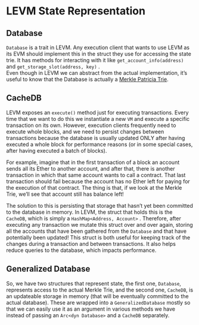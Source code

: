 # LEVM State Representation

## Database

`Database` is a trait in LEVM. Any execution client that wants to use LEVM as its EVM should implement this in the struct they use for accessing the state trie. It has methods for interacting with it like `get_account_info(address)` and `get_storage_slot(address, key)` . \
Even though in LEVM we can abstract from the actual implementation, it’s useful to know that the Database is actually a [Merkle Patricia Trie](https://ethereum.org/en/developers/docs/data-structures-and-encoding/patricia-merkle-trie/).

## CacheDB

LEVM exposes an `execute()` method just for executing transactions. Every time that we want to do this we instantiate a new `VM` and execute a specific transaction on its own. However, execution clients frequently need to execute whole blocks, and we need to persist changes between transactions because the database is usually updated ONLY after having executed a whole block for performance reasons (or in some special cases, after having executed a batch of blocks). 

For example, imagine that in the first transaction of a block an account sends all its Ether to another account, and after that, there is another transaction in which that same account wants to call a contract. That last transaction should fail because the account has no Ether left for paying for the execution of that contract. The thing is that, if we look at the Merkle Trie, we’ll see that account still has balance left! 

The solution to this is persisting that storage that hasn’t yet been committed to the database in memory. In LEVM, the struct that holds this is the `CacheDB`, which is simply a `HashMap<Address, Account>` . Therefore, after executing any transaction we mutate this struct over and over again, storing all the accounts that have been gathered from the `Database` and that have potentially been updated! This struct is both useful for keeping track of the changes during a transaction and between transactions. It also helps reduce queries to the database, which impacts performance.

## Generalized Database

So, we have two structures that represent state, the first one, `Database`, represents access to the actual Merkle Trie, and the second one, `CacheDB`, is an updateable storage in memory (that will be eventually committed to the actual database). These are wrapped into a `GeneralizedDatabase` mostly so that we can easily use it as an argument in various methods we have instead of passing an `Arc<dyn Database>` and a `CacheDB` separately.
